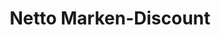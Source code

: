 ---
title: "Netto Marken-Discount"
url: /berlin/netto-marken-discount-mariendorfer-damm/
shop: Supermarkt
---